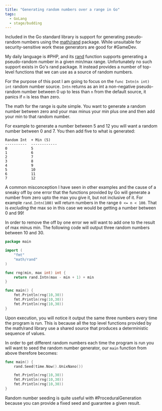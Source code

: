 ```yaml
---
title: "Generating random numbers over a range in Go"
tags:
  - GoLang
  - stage/budding
---
```


Included in the Go standard library is support for generating pseudo-random numbers using the [math/rand](https://pkg.go.dev/math/rand) package. While unsuitable for security-sensitive work these generators are good for #GameDev.

My daily language is #PHP, and its [rand](https://www.php.net/manual/en/function.rand.php) function supports generating a pseudo-random number in a given min/max range. Unfortunately no such support exists in Go's rand package. It instead provides a number of top-level functions that we can use as a source of random numbers.

For the purpose of this post I am going to focus on the `func Intn(n int) int` random number source. `Intn` returns as an int a non-negative pseudo-random number between 0 up to less than `n` from the default source, it panics if `n` is less than zero.

The math for the range is quite simple. You want to generate a random number between zero and your max minus your min plus one and then add your min to that random number.

For example to generate a number between 5 and 12 you will want a random number between 0 and 7. You then add five to what is generated:

```
Random Int  + Min (5)
----------  ------------
0           5
1           6
2           7
3           8
4           9
5           10
6           11
7           12
```

A common misconception I have seen in other examples and the cause of a sneaky off by one error that the functions provided by Go will generate a number from zero upto the max you give it, but not inclusive of it. For example  `rand.Intn(100)` will return numbers in the range `0 <= n < 100`. That is _excluding_ the max so in this case we would be getting a number between 0 and 99!

In order to remove the off by one error we will want to add one to the result of max minus min. The following code will output three random numbers between 10 and 30.

```go
package main

import (
    "fmt"
    "math/rand"
)

func rng(min, max int) int {
	return rand.Intn(max - min + 1) + min
}

func main() {
	fmt.Println(rng(10,30))
	fmt.Println(rng(10,30))
	fmt.Println(rng(10,30))
}
```
Upon execution, you will notice it output the same three numbers every time the program is run. This is because all the top level functions provided by the math/rand library use a shared source that produces a deterministic sequence of values.

In order to get different random numbers each time the program is run you will want to seed the random number generator, our `main` function from above therefore becomes:

```go
func main() {
	rand.Seed(time.Now().UnixNano())

	fmt.Println(rng(10,30))
	fmt.Println(rng(10,30))
	fmt.Println(rng(10,30))
}
```

Random number seeding is quite useful with #ProceduralGeneration because you can provide a fixed seed and guarantee a given result.
